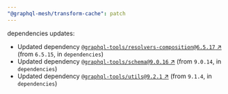 ```yaml
---
"@graphql-mesh/transform-cache": patch
---
```

dependencies updates:
  - Updated dependency [`@graphql-tools/resolvers-composition@6.5.17` ↗︎](https://www.npmjs.com/package/@graphql-tools/resolvers-composition/v/6.5.17) (from `6.5.15`, in `dependencies`)
  - Updated dependency [`@graphql-tools/schema@9.0.16` ↗︎](https://www.npmjs.com/package/@graphql-tools/schema/v/9.0.16) (from `9.0.14`, in `dependencies`)
  - Updated dependency [`@graphql-tools/utils@9.2.1` ↗︎](https://www.npmjs.com/package/@graphql-tools/utils/v/9.2.1) (from `9.1.4`, in `dependencies`)
